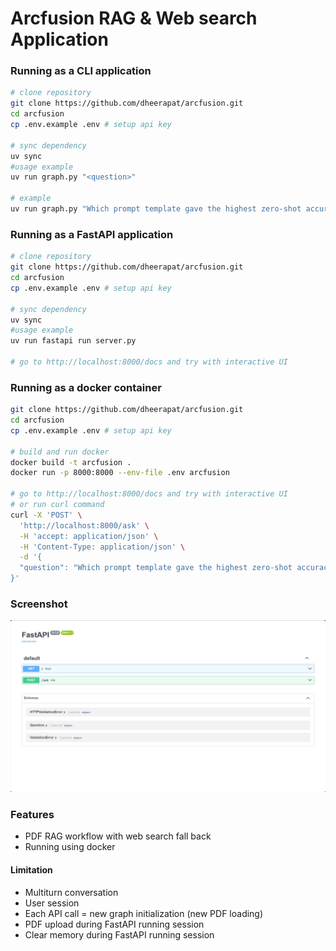 # Arcfusion RAG & Web search Application

### Running as a CLI application

```bash
# clone repository
git clone https://github.com/dheerapat/arcfusion.git
cd arcfusion
cp .env.example .env # setup api key

# sync dependency
uv sync
#usage example
uv run graph.py "<question>"

# example
uv run graph.py "Which prompt template gave the highest zero-shot accuracy on Spider in Zhang et al.(2024)?"
```

### Running as a FastAPI application

```bash
# clone repository
git clone https://github.com/dheerapat/arcfusion.git
cd arcfusion
cp .env.example .env # setup api key

# sync dependency
uv sync
#usage example
uv run fastapi run server.py

# go to http://localhost:8000/docs and try with interactive UI
```

### Running as a docker container

```bash
git clone https://github.com/dheerapat/arcfusion.git
cd arcfusion
cp .env.example .env # setup api key

# build and run docker
docker build -t arcfusion .
docker run -p 8000:8000 --env-file .env arcfusion

# go to http://localhost:8000/docs and try with interactive UI
# or run curl command
curl -X 'POST' \
  'http://localhost:8000/ask' \
  -H 'accept: application/json' \
  -H 'Content-Type: application/json' \
  -d '{
  "question": "Which prompt template gave the highest zero-shot accuracy on Spider in Zhang et al.(2024)?"
}'
```
### Screenshot
![screenshot](./screenshot/image.png)

### Features
- PDF RAG workflow with web search fall back
- Running using docker

#### Limitation
- Multiturn conversation
- User session
- Each API call = new graph initialization (new PDF loading)
- PDF upload during FastAPI running session
- Clear memory during FastAPI running session